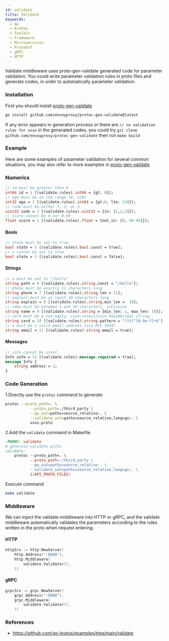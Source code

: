 ```yaml
---
id: validate
title: Validate
keywords:
  - Go
  - Kratos
  - Toolkit
  - Framework
  - Microservices
  - Protobuf
  - gRPC
  - HTTP
---
```


Validate middleware uses proto-gen-validate generated code for parameter validation. You could write parameter validation rules in proto files and generate codes, in order to automatically parameter validation.

### Installation

First you should install [proto-gen-validate](https://github.com/envoyproxy/protoc-gen-validate)
```bash
go install github.com/envoyproxy/protoc-gen-validate@latest
```

If any error appears in generation process or there are `// no validation rules for xxxx` in the generated codes, you could try `git clone github.com/envoyproxy/protoc-gen-validate` then run `make build`


### Example
Here are some examples of parameter validation for several common situations, you may also refer to more examples in [proto-gen-validate](https://github.com/envoyproxy/protoc-gen-validate)

### Numerics

```protobuf
// id must be greater than 0
int64 id = 1 [(validate.rules).int64 = {gt: 0}];
// age must be in the range (0, 120]
int32 age = 2 [(validate.rules).int64 = {gt:0, lte: 120}];
// code must be either 1, 2, or 3
uint32 code = 3 [(validate.rules).uint32 = {in: [1,2,3]}];
// score cannot be 0 nor 0.99
float score = 1 [(validate.rules).float = {not_in: [0, 99.99]}];
```

#### Bools
```protobuf
// state must be set to true
bool state = 5 [(validate.rules).bool.const = true];
// x cannot be set to true
bool state = 5 [(validate.rules).bool.const = false];
```

#### Strings
```protobuf
// x must be set to "/hello"
string path = 6 [(validate.rules).string.const = "/hello"];
// phone must be exactly 11 characters long
string phone = 7 [(validate.rules).string.len = 11];
// explain must be at least 10 characters long
string explain = 8 [(validate.rules).string.min_len =  10];
// name must be between 1 and 10 characters, inclusive
string name = 9 [(validate.rules).string = {min_len: 1, max_len: 10}];
// card must be a non-empty, case-insensitive hexadecimal string
string card = 10 [(validate.rules).string.pattern = "(?i)^[0-9a-f]+$"];
// x must be a valid email address (via RFC 1034)
string email = 11 [(validate.rules).string.email = true];
```

#### Messages
```protobuf
// info cannot be unset
Info info = 11 [(validate.rules).message.required = true];
message Info {
    string address = 1;
}
```

### Code Generation

1.Directly use the `protoc` command to generate

```bash
protoc --proto_path=. \
           --proto_path=./third_party \
           --go_out=paths=source_relative:. \
           --validate_out=paths=source_relative,lang=go:. \
           xxxx.proto
```
2.Add the  `validate` command in Makefile

```makefile
.PHONY: validate
# generate validate proto
validate:
	protoc --proto_path=. \
           --proto_path=./third_party \
           --go_out=paths=source_relative:. \
           --validate_out=paths=source_relative,lang=go:. \
           $(API_PROTO_FILES)
```

Execute command

```bash
make validate
```

### Middleware

We can inject the validate middleware into HTTP or gRPC, and the validate middleware automatically validates the parameters according to the rules written in the proto when request entering.

#### HTTP
```go
httpSrv := http.NewServer(
	http.Address(":8000"),
	http.Middleware(
		validate.Validator(),
	))
```
#### gRPC
```go
grpcSrv := grpc.NewServer(
	grpc.Address(":9000"),
	grpc.Middleware(
		validate.Validator(),
	))
```

### References

* https://github.com/go-kratos/examples/tree/main/validate
